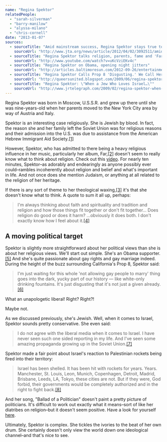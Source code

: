 ```yaml
---
name: "Regina Spektor"
relatedPeople:
  - "sarah-silverman"
  - "barry-manilow"
  - "alyssa-milano"
  - "chris-cornell"
date: "2013-01-07"
sources:
  - sourceTitle: "Amid mainstream success, Regina Spektor stays true to Jewish roots"
    sourceUrl: "http://www.jta.org/news/article/2012/04/02/3092511/amid-mainstream-success-regina-spektor-stays-true-to-jewish-roots"
  - sourceTitle: "Regina Spektor talks religion, parents, fame and 'Far.'"
    sourceUrl: "http://www.youtube.com/watch?v=uKcVziEKv4c"
  - sourceTitle: "Regina Spektor on Obama, opening night jitters"
    sourceUrl: "http://articles.baltimoresun.com/2012-09-26/entertainment/bs-ae-regina-spektor-interview-20120925_1_regina-spektor-jack-dishel-strokes-and-kings"
  - sourceTitle: "Regina Spektor Calls Prop 8 'Disgusting.' We Call Her Correct!"
    sourceUrl: "http://queersunited.blogspot.com/2009/06/regina-spektor-calls-prop-8-disgusting.html"
  - sourceTitle: "Regina Spektor: \"When a Jew Who Loves Israel…\""
    sourceUrl: "http://www.jrtelegraph.com/2009/02/regina-spektor-when-a-jew-who-loves-israel-.html"
---
```


Regina Spektor was born in Moscow, U.S.S.R. and grew up there until she was nine-years-old when her parents moved to the New York City area by way of Austria and Italy.

Spektor is an interesting case religiously. She is Jewish by blood. In fact, the reason she and her family left the Soviet Union was for religious reasons and their admission into the U.S. was due to assistance from the American Hebrew Immigrant Aid Society.<a class="source-citation" href="#http://www.jta.org/news/article/2012/04/02/3092511/amid-mainstream-success-regina-spektor-stays-true-to-jewish-roots" title="Amid mainstream success, Regina Spektor stays true to Jewish roots">[1]</a>

However, Spektor, who has admitted to there being a heavy religious influence in her music, particularly her album, Far,<a class="source-citation" href="#http://www.youtube.com/watch?v=uKcVziEKv4c" title="Regina Spektor talks religion, parents, fame and &apos;Far.&apos;">[2]</a> doesn't seem to really know what to think about religion. Check out this [video](http://www.youtube.com/watch?v=Dnh2cBBTVlQ). For nearly ten minutes, Spektor–as adorably and endearingly as anyone possibly ever could–rambles incoherently about religion and belief and what's important in life. And not once does she mention Judaism, or anything at all related to the religion of her heritage.

If there is any sort of theme to her theological waxing,<a class="source-citation" href="#http://www.youtube.com/watch?v=uKcVziEKv4c" title="Regina Spektor talks religion, parents, fame and &apos;Far.&apos;">[3]</a> it's that she doesn't know what to think. A quote to sum it all up, perhaps:

>I'm always thinking about faith and spirituality and tradition and religion and how those things fit together or don't fit together… Does religion do good or does it harm? …obviously it does both. I don't exactly know how I feel about it.<a class="source-citation" href="#http://www.youtube.com/watch?v=uKcVziEKv4c" title="Regina Spektor talks religion, parents, fame and &apos;Far.&apos;">[4]</a>

## 

## A moving political target

Spektor is slightly more straightforward about her political views than she is about her religious views. We'll start out simple. She's an Obama supporter.<a class="source-citation" href="#http://articles.baltimoresun.com/2012-09-26/entertainment/bs-ae-regina-spektor-interview-20120925_1_regina-spektor-jack-dishel-strokes-and-kings" title="Regina Spektor on Obama, opening night jitters">[5]</a> And she's quite passionate about gay rights and gay marriage indeed. During the height of the buzz surrounding California's Prop 8, Spektor said:

>I'm just waiting for this whole 'not allowing gay people to marry' thing goes into the dark, yucky part of our history — like white-only drinking fountains. It's just disgusting that it's not just a given already.<a class="source-citation" href="#http://queersunited.blogspot.com/2009/06/regina-spektor-calls-prop-8-disgusting.html" title="Regina Spektor Calls Prop 8 &apos;Disgusting.&apos; We Call Her Correct!">[6]</a>

What an unapologetic liberal! Right? Right?!

Maybe not.

As we discussed previously, she's Jewish. Well, when it comes to Israel, Spektor sounds pretty conservative. She even said:

>I do not agree with the liberal media when it comes to Israel. I have never seen such one sided reporting in my life. And I've seen some amazing propaganda growing up in the Soviet Union.<a class="source-citation" href="#http://www.jrtelegraph.com/2009/02/regina-spektor-when-a-jew-who-loves-israel-.html" title="Regina Spektor: &quot;When a Jew Who Loves Israel…&quot;">[7]</a>

Spektor made a fair point about Israel's reaction to Palestinian rockets being fired into their territory:

>Israel has been shelled. It has been hit with rockets for years. Years. Manchester, St. Louis, Leon, Munich, Copenhagen, Detroit, Madrid, Brisbane, Leeds, LA, Tokyo, these cities are not. But if they were, God forbid, their governments would be completely authorized and in the right to fight back.<a class="source-citation" href="#http://www.jrtelegraph.com/2009/02/regina-spektor-when-a-jew-who-loves-israel-.html" title="Regina Spektor: &quot;When a Jew Who Loves Israel…&quot;">[8]</a>

And her song, "Ballad of a Politician" doesn't paint a pretty picture of politicians. It's difficult to work out exactly what it means–sort of like her diatribes on religion–but it doesn't seem positive. Have a look for yourself [here](http://www.azlyrics.com/lyrics/reginaspektor/balladofapolitician.html).

Ultimately, Spektor is complex. She tickles the ivories to the beat of her own drum. She certainly doesn't only view the world down one ideological channel–and that's nice to see.